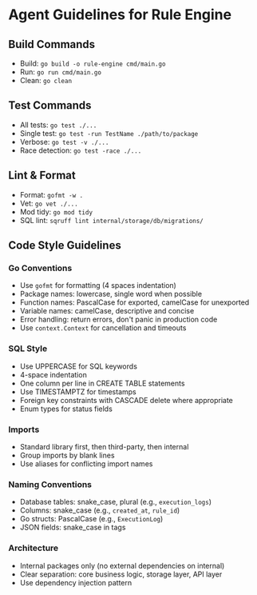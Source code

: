# Agent Guidelines for Rule Engine

## Build Commands
- Build: `go build -o rule-engine cmd/main.go`
- Run: `go run cmd/main.go`
- Clean: `go clean`

## Test Commands
- All tests: `go test ./...`
- Single test: `go test -run TestName ./path/to/package`
- Verbose: `go test -v ./...`
- Race detection: `go test -race ./...`

## Lint & Format
- Format: `gofmt -w .`
- Vet: `go vet ./...`
- Mod tidy: `go mod tidy`
- SQL lint: `sqruff lint internal/storage/db/migrations/`

## Code Style Guidelines

### Go Conventions
- Use `gofmt` for formatting (4 spaces indentation)
- Package names: lowercase, single word when possible
- Function names: PascalCase for exported, camelCase for unexported
- Variable names: camelCase, descriptive and concise
- Error handling: return errors, don't panic in production code
- Use `context.Context` for cancellation and timeouts

### SQL Style
- Use UPPERCASE for SQL keywords
- 4-space indentation
- One column per line in CREATE TABLE statements
- Use TIMESTAMPTZ for timestamps
- Foreign key constraints with CASCADE delete where appropriate
- Enum types for status fields

### Imports
- Standard library first, then third-party, then internal
- Group imports by blank lines
- Use aliases for conflicting import names

### Naming Conventions
- Database tables: snake_case, plural (e.g., `execution_logs`)
- Columns: snake_case (e.g., `created_at`, `rule_id`)
- Go structs: PascalCase (e.g., `ExecutionLog`)
- JSON fields: snake_case in tags

### Architecture
- Internal packages only (no external dependencies on internal)
- Clear separation: core business logic, storage layer, API layer
- Use dependency injection pattern